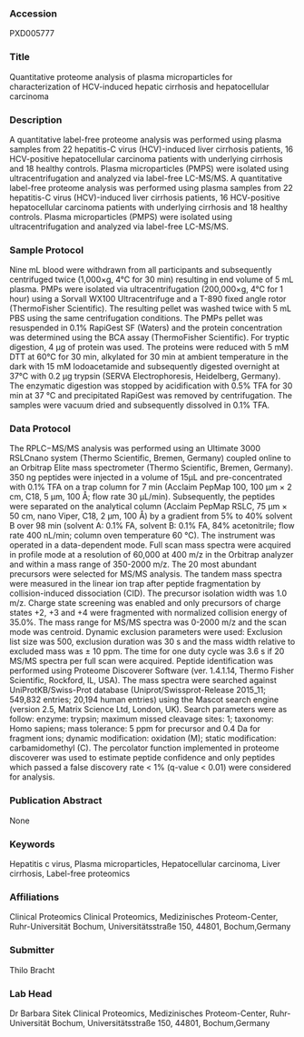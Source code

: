 ### Accession
PXD005777

### Title
Quantitative proteome analysis of plasma microparticles for characterization of HCV-induced hepatic cirrhosis and hepatocellular carcinoma

### Description
A quantitative label-free proteome analysis was performed using plasma samples from 22 hepatitis-C virus (HCV)-induced liver cirrhosis patients, 16 HCV-positive hepatocellular carcinoma patients with underlying cirrhosis and 18 healthy controls. Plasma microparticles (PMPS) were isolated using ultracentrifugation and analyzed via label-free LC-MS/MS. A quantitative label-free proteome analysis was performed using plasma samples from 22 hepatitis-C virus (HCV)-induced liver cirrhosis patients, 16 HCV-positive hepatocellular carcinoma patients with underlying cirrhosis and 18 healthy controls. Plasma microparticles (PMPS) were isolated using ultracentrifugation and analyzed via label-free LC-MS/MS.

### Sample Protocol
Nine mL blood were withdrawn from all participants and subsequently centrifuged twice (1,000×g, 4°C for 30 min) resulting in end volume of 5 mL plasma. PMPs were isolated via ultracentrifugation (200,000×g, 4°C for 1 hour) using a Sorvall WX100 Ultracentrifuge and a T-890 fixed angle rotor (ThermoFisher Scientific). The resulting pellet was washed twice with 5 mL PBS using the same centrifugation conditions. The PMPs pellet was resuspended in 0.1% RapiGest SF (Waters) and the protein concentration was determined using the BCA assay (ThermoFisher Scientific). For tryptic digestion, 4 µg of protein was used. The proteins were reduced with 5 mM DTT at 60°C for 30 min, alkylated for 30 min at ambient temperature in the dark with 15 mM Iodoacetamide and subsequently digested overnight at 37°C with 0.2 µg trypsin (SERVA Electrophoresis, Heidelberg, Germany). The enzymatic digestion was stopped by acidification with 0.5% TFA for 30 min at 37 °C and precipitated RapiGest was removed by centrifugation. The samples were vacuum dried and subsequently dissolved in 0.1% TFA.

### Data Protocol
The RPLC−MS/MS analysis was performed using an Ultimate 3000 RSLCnano system (Thermo Scientific, Bremen, Germany) coupled online to an Orbitrap Elite mass spectrometer (Thermo Scientific, Bremen, Germany). 350 ng peptides were injected in a volume of 15µL and pre-concentrated with 0.1% TFA on a trap column for 7 min (Acclaim PepMap 100, 100 μm × 2 cm, C18, 5 μm, 100 Å; flow rate 30 μL/min). Subsequently, the peptides were separated on the analytical column (Acclaim PepMap RSLC, 75 μm × 50 cm, nano Viper, C18, 2 μm, 100 Å) by a gradient from 5% to 40% solvent B over 98 min (solvent A: 0.1% FA, solvent B: 0.1% FA, 84% acetonitrile; flow rate 400 nL/min; column oven temperature 60 °C). The instrument was operated in a data-dependent mode. Full scan mass spectra were acquired in profile mode at a resolution of 60,000 at 400 m/z in the Orbitrap analyzer and within a mass range of 350-2000 m/z. The 20 most abundant precursors were selected for MS/MS analysis. The tandem mass spectra were measured in the linear ion trap after peptide fragmentation by collision-induced dissociation (CID). The precursor isolation width was 1.0 m/z. Charge state screening was enabled and only precursors of charge states +2, +3 and +4 were fragmented with normalized collision energy of 35.0%. The mass range for MS/MS spectra was 0-2000 m/z and the scan mode was centroid. Dynamic exclusion parameters were used: Exclusion list size was 500, exclusion duration was 30 s and the mass width relative to excluded mass was ± 10 ppm. The time for one duty cycle was 3.6 s if 20 MS/MS spectra per full scan were acquired. Peptide identification was performed using Proteome Discoverer Software (ver. 1.4.1.14, Thermo Fisher Scientific, Rockford, IL, USA). The mass spectra were searched against UniProtKB/Swiss-Prot database (Uniprot/Swissprot-Release 2015_11; 549,832 entries; 20,194 human entries) using the Mascot search engine (version 2.5, Matrix Science Ltd, London, UK). Search parameters were as follow: enzyme: trypsin; maximum missed cleavage sites: 1; taxonomy: Homo sapiens; mass tolerance: 5 ppm for precursor and 0.4 Da for fragment ions; dynamic modification: oxidation (M); static modification: carbamidomethyl (C). The percolator function implemented in proteome discoverer was used to estimate peptide confidence and only peptides which passed a false discovery rate < 1% (q-value < 0.01) were considered for analysis.

### Publication Abstract
None

### Keywords
Hepatitis c virus, Plasma microparticles, Hepatocellular carcinoma, Liver cirrhosis, Label-free proteomics

### Affiliations
Clinical Proteomics
Clinical Proteomics, Medizinisches Proteom-Center, Ruhr-Universität Bochum, Universitätsstraße 150, 44801, Bochum,Germany

### Submitter
Thilo Bracht

### Lab Head
Dr Barbara Sitek
Clinical Proteomics, Medizinisches Proteom-Center, Ruhr-Universität Bochum, Universitätsstraße 150, 44801, Bochum,Germany


